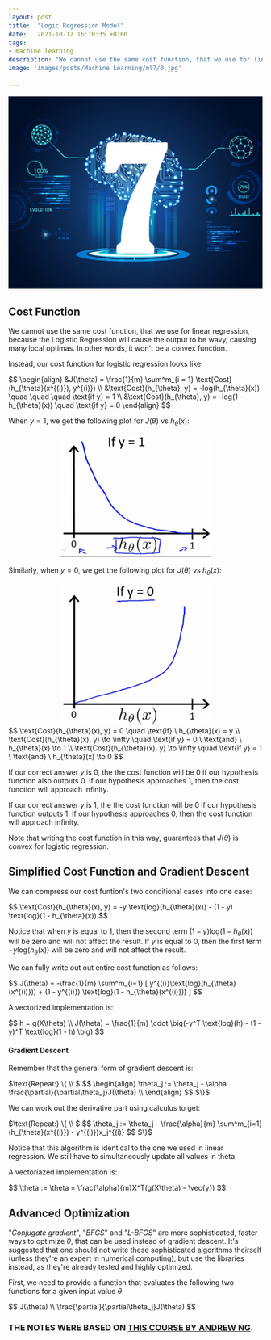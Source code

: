 ```yaml
---
layout: post
title:  "Logic Regression Model"
date:   2021-10-12 16:10:35 +0100
tags:
- machine learning
description: "We cannot use the same cost function, that we use for linear regression, because the Logistic Regression will cause the output to be wavy, causing many local optimas. In other words, it won't be a convex function. Instead, our cost function for logistic regression looks like this..."
image: 'images/posts/Machine Learning/ml7/0.jpg'

---
```


<center>
<img src="/images/posts/Machine Learning/ml7/0.jpg">
</center>

## Cost Function

We cannot use the same cost function, that we use for linear regression, because the Logistic Regression will cause the output to be wavy, causing many local optimas. In other words, it won't be a convex function.

Instead, our cost function for logistic regression looks like:

<div class="latex-eq">
$$
\begin{align}
&J(\theta) = \frac{1}{m} \sum^m_{i = 1} \text{Cost}(h_{\theta}(x^{(i)}), y^{(i)}) \\
&\text{Cost}(h_{\theta}, y) = -log(h_{\theta}(x)) \quad \quad \quad \text{if y} = 1 \\
&\text{Cost}(h_{\theta}, y) = -log(1 - h_{\theta}(x)) \quad \text{if y} = 0
\end{align}
$$
</div>

When $y = 1$, we get the following plot for $J(\theta)$ vs $h_{\theta}(x)$:

<center>
<img src="/images/posts/Machine Learning/ml7/1.png">
</center>

Similarly, when $y = 0$, we get the following plot for $J(\theta)$ vs $h_{\theta}(x)$:

<center>
<img src="/images/posts/Machine Learning/ml7/2.png">
</center>

<div class="latex-eq">
$$
\text{Cost}(h_{\theta}(x), y) = 0 \quad \text{if} \ h_{\theta}(x) = y
\\
\text{Cost}(h_{\theta}(x), y) \to \infty \quad \text{if y} = 0 \ \text{and} \ h_{\theta}(x) \to 1
\\
\text{Cost}(h_{\theta}(x), y) \to \infty \quad \text{if y} = 1 \ \text{and} \ h_{\theta}(x) \to 0
$$
</div>

If our correct answer $y$ is $0$, the the cost function will be $0$ if our hypothesis function also outputs $0$. If our hypothesis approaches $1$, then the cost function will approach infinity.

If our correct answer $y$ is $1$, the the cost function will be $0$ if our hypothesis function outputs $1$. If our hypothesis approaches $0$, then the cost function will approach infinity.

Note that writing the cost function in this way, guarantees that $J(\theta)$ is convex for logistic regression.

## Simplified Cost Function and Gradient Descent

We can compress our cost funtion's two conditional cases into one case:

<div class="latex-eq">
$$
\text{Cost}(h_{\theta}(x), y) = -y \text{log}(h_{\theta}(x)) - (1 - y) \text{log}(1 - h_{\theta}(x))
$$
</div>

Notice that when $y$ is equal to $1$, then the second term $(1 - y) \text{log}(1 - h_{\theta}(x))$ will be zero and will not affect the result. If $y$ is equal to $0$, then the first term $-y\text{log}(h_{\theta}(x))$ will be zero and will not affect the result.

We can fully write out out entire cost function as follows:

<div class="latex-eq">
$$
J(\theta) = -\frac{1}{m} \sum^m_{i=1} [ y^{(i)}\text{log}(h_{\theta}(x^{(i)})) + (1 - y^{(i)}) \text{log}(1 - h_{\theta}(x^{(i)})) ]
$$
</div>

A vectorized implementation is:

<div class="latex-eq">
$$
h = g(X\theta)
\\
J(\theta) = \frac{1}{m} \cdot \big(-y^T \text{log}(h) - (1 - y)^T \text{log}(1 - h) \big)
$$
</div>

#### Gradient Descent

Remember that the general form of gradient descent is:

<div class="latex-eq">
$\text{Repeat:} \{ \\ $
$$
\begin{align}
\theta_j := \theta_j - \alpha \frac{\partial}{\partial\theta_j}J(\theta) \\
\end{align}
$$
$\}$
</div>

We can work out the derivative part using calculus to get:

<div class="latex-eq">
$\text{Repeat:} \{ \\ $
$$
\theta_j := \theta_j - \frac{\alpha}{m} \sum^m_{i=1} (h_{\theta}(x^{(i)}) - y^{(i)})x_j^{(i)}
$$
$\}$
</div>

Notice that this algorithm is identical to the one we used in linear regression. We still have to simultaneously update all values in theta.

A vectoriazed implementation is:

<div class="latex-eq">
$$
\theta := \theta = \frac{\alpha}{m}X^T(g(X\theta) - \vec{y})
$$
</div>

## Advanced Optimization

"*Conjugate gradient*", "*BFGS*" and "*L-BFGS*" are more sophisticated, faster ways to optimize $\theta$, that can be used instead of gradient descent. It's suggested that one should not write these sophisticated algorithms theirself (unless they're an expert in numerical computing), but use the libraries instead, as they're already tested and highly optimized.

First, we need to provide a function that evaluates the following two functions for a given input value $\theta$:

<div class="latex-eq">
$$
J(\theta)
\\
\frac{\partial}{\partial\theta_j}J(\theta)
$$
</div>

### THE NOTES WERE BASED ON <a class="link-white-highlight" href="https://www.coursera.org/learn/machine-learning"> THIS COURSE BY ANDREW NG</a>.